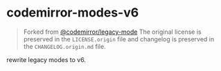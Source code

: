 # codemirror-modes-v6

> Forked from [@codemirror/legacy-mode](https://github.com/codemirror/legacy-modes)
> The original license is preserved in the `LICENSE.origin` file and
> changelog is preserved in the `CHANGELOG.origin.md` file.

rewrite legacy modes to v6.
